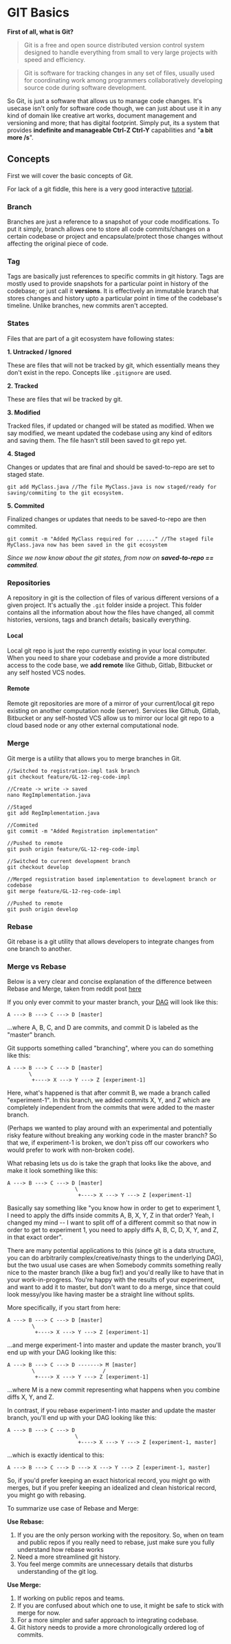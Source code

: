 # GIT Basics

**First of all, what is Git?**
> Git is a free and open source distributed version control system designed to handle everything from small to very large projects with speed and efficiency.
 
> Git is software for tracking changes in any set of files, usually used for coordinating work among programmers collaboratively developing source code during software development. 

So Git, is just a software that allows us to manage code changes. It's usecase isn't only for software code though, we can just about use it in any kind of domain like creative art works, document management and versioning and more; that has digital footprint. Simply put, its a system that provides **indefinite and manageable Ctrl-Z Ctrl-Y** capabilities and "**a bit more /s**".

## Concepts

First we will cover the basic concepts of Git.

For lack of a git fiddle, this here is a very good interactive [tutorial](https://learngitbranching.js.org/).

### Branch
Branches are just a reference to a snapshot of your code modifications. To put it simply, branch allows one to store all code commits/changes on a certain codebase or project and encapsulate/protect those changes without affecting the original piece of code.

### Tag
Tags are basically just references to specific commits in git history. Tags are mostly used to provide snapshots for a particular point in history of the codebase; or just call it **versions**. It is effectively an immutable branch that stores changes and history upto a particular point in time of the codebase's timeline. Unlike branches, new commits aren't accepted. 

### States 
Files that are part of a git ecosystem have following states:

**1. Untracked / Ignored**

These are files that will not be tracked by git, which essentially means they don't exist in the repo. Concepts like `.gitignore` are used.

**2. Tracked**

These are files that wil be tracked by git.

**3. Modified**

Tracked files, if updated or changed will be stated as modified. When we say modified, we meant updated the codebase using any kind of editors and saving them. The file hasn't still been saved to git repo yet.

**4. Staged**

Changes or updates that are final and should be saved-to-repo are set to staged state.

~~~
git add MyClass.java //The file MyClass.java is now staged/ready for saving/commiting to the git ecosystem.
~~~

**5. Commited**

Finalized changes or updates that needs to be saved-to-repo are then commited.

~~~
git commit -m "Added MyClass required for ......" //The staged file MyClass.java now has been saved in the git ecosystem
~~~

_Since we now know about the git states, from now on **saved-to-repo == commited**._

### Repositories
A repository in git is the collection of files of various different versions of a given project. It's actually the `.git` folder inside a project. This folder contains all the information about how the files have changed, all commit histories, versions, tags and branch details; basically everything.

#### Local
Local git repo is just the repo currently existing in your local computer. When you need to share your codebase and provide a more distributed access to the code base, we **add remote** like Github, Gitlab, Bitbucket or any self hosted VCS nodes.

#### Remote
Remote git repositories are more of a mirror of your current/local git repo existing on another computation node (server). Services like Github, Gitlab, Bitbucket or any self-hosted VCS allow us to mirror our local git repo to a cloud based node or any other external computational node. 

### Merge
Git merge is a utility that allows you to merge branches in Git.

~~~
//Switched to registration-impl task branch
git checkout feature/GL-12-reg-code-impl 

//Create -> write -> saved
nano RegImplementation.java 

//Staged 
git add RegImplementation.java 

//Commited
git commit -m "Added Registration implementation" 

//Pushed to remote
git push origin feature/GL-12-reg-code-impl

//Switched to current development branch
git checkout develop 

//Merged regsistration based implementation to development branch or codebase
git merge feature/GL-12-reg-code-impl 

//Pushed to remote
git push origin develop
~~~

### Rebase
Git rebase is a git utility that allows developers to integrate changes from one branch to another.

### Merge vs Rebase
Below is a very clear and concise explanation of the difference between Rebase and Merge, taken from reddit post [here](https://www.reddit.com/r/learnprogramming/comments/4ykgu4/eli5_what_is_git_rebase_and_common_use_cases_for/)

If you only ever commit to your master branch, your [DAG](https://en.wikipedia.org/wiki/Directed_acyclic_graph) will look like this:
~~~
A ---> B ---> C ---> D [master]
~~~

...where A, B, C, and D are commits, and commit D is labeled as the "master" branch.

Git supports something called "branching", where you can do something like this:
~~~
A ---> B ---> C ---> D [master]
       \
        +----> X ---> Y ---> Z [experiment-1] 
~~~

Here, what's happened is that after commit B, we made a branch called "experiment-1". In this branch, we added commits X, Y, and Z which are completely independent from the commits that were added to the master branch.

(Perhaps we wanted to play around with an experimental and potentially risky feature without breaking any working code in the master branch? So that we, if experiment-1 is broken, we don't piss off our coworkers who would prefer to work with non-broken code).

What rebasing lets us do is take the graph that looks like the above, and make it look something like this:

~~~
A ---> B ---> C ---> D [master]
                      \
                       +----> X ---> Y ---> Z [experiment-1] 
~~~

Basically say something like "you know how in order to get to experiment 1, I need to apply the diffs inside commits A, B, X, Y, Z in that order? Yeah, I changed my mind -- I want to split off of a different commit so that now in order to get to experiment 1, you need to apply diffs A, B, C, D, X, Y, and Z, in that exact order".

There are many potential applications to this (since git is a data structure, you can do arbitrarily complex/creative/nasty things to the underlying DAG), but the two usual use cases are when Somebody commits something really nice to the master branch (like a bug fix!) and you'd really like to have that in your work-in-progress. You're happy with the results of your experiment, and want to add it to master, but don't want to do a merge, since that could look messy/you like having master be a straight line without splits.

More specifically, if you start from here:
~~~
A ---> B ---> C ---> D [master]
        \
         +----> X ---> Y ---> Z [experiment-1] 
~~~

...and merge experiment-1 into master and update the master branch, you'll end up with your DAG looking like this:

~~~
A ---> B ---> C ---> D -------> M [master]
        \                      /
         +----> X ---> Y ---> Z [experiment-1] 
~~~
...where M is a new commit representing what happens when you combine diffs X, Y, and Z.

In contrast, if you rebase experiment-1 into master and update the master branch, you'll end up with your DAG looking like this:
~~~
A ---> B ---> C ---> D
                      \
                       +----> X ---> Y ---> Z [experiment-1, master]
~~~

...which is exactly identical to this:
~~~
A ---> B ---> C ---> D ---> X ---> Y ---> Z [experiment-1, master]
~~~

So, if you'd prefer keeping an exact historical record, you might go with merges, but if you prefer keeping an idealized and clean historical record, you might go with rebasing.

To summarize use case of Rebase and Merge:

**Use Rebase:**
1. If you are the only person working with the repository. So, when on team and public repos if you really need to rebase, just make sure you fully understand how rebase works
2. Need a more streamlined git history.
3. You feel merge commits are unnecessary details that disturbs understanding of the git log.

**Use Merge:**
1. If working on public repos and teams.
2. If you are confused about which one to use, it might be safe to stick with merge for now.
3. For a more simpler and safer approach to integrating codebase.
4. Git history needs to provide a more chronologically ordered log of commits.
